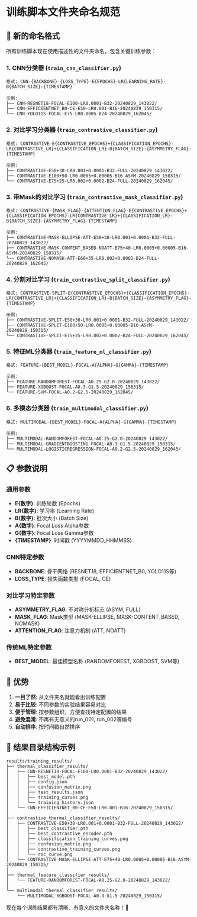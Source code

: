 # 训练脚本文件夹命名规范

## 🎯 **新的命名格式**

所有训练脚本现在使用描述性的文件夹命名，包含关键训练参数：

### 1. **CNN分类器** (`train_cnn_classifier.py`)
```
格式: CNN-{BACKBONE}-{LOSS_TYPE}-E{EPOCHS}-LR{LEARNING_RATE}-B{BATCH_SIZE}-{TIMESTAMP}

示例:
├── CNN-RESNET18-FOCAL-E100-LR0.0001-B32-20240829_143022/
├── CNN-EFFICIENTNET_B0-CE-E50-LR0.001-B16-20240829_150315/
└── CNN-YOLO11S-FOCAL-E75-LR0.0005-B24-20240829_162045/
```

### 2. **对比学习分类器** (`train_contrastive_classifier.py`)
```
格式: CONTRASTIVE-E{CONTRASTIVE_EPOCHS}+{CLASSIFICATION_EPOCHS}-LR{CONTRASTIVE_LR}+{CLASSIFICATION_LR}-B{BATCH_SIZE}-{ASYMMETRY_FLAG}-{TIMESTAMP}

示例:
├── CONTRASTIVE-E50+30-LR0.001+0.0001-B32-FULL-20240829_143022/
├── CONTRASTIVE-E100+50-LR0.0005+0.00005-B16-ASYM-20240829_150315/
└── CONTRASTIVE-E75+25-LR0.002+0.0002-B24-FULL-20240829_162045/
```

### 3. **带Mask的对比学习** (`train_contrastive_mask_classifier.py`)
```
格式: CONTRASTIVE-{MASK_FLAG}-{ATTENTION_FLAG}-E{CONTRASTIVE_EPOCHS}+{CLASSIFICATION_EPOCHS}-LR{CONTRASTIVE_LR}+{CLASSIFICATION_LR}-B{BATCH_SIZE}-{ASYMMETRY_FLAG}-{TIMESTAMP}

示例:
├── CONTRASTIVE-MASK-ELLIPSE-ATT-E50+30-LR0.001+0.0001-B32-FULL-20240829_143022/
├── CONTRASTIVE-MASK-CONTENT_BASED-NOATT-E75+40-LR0.0005+0.00005-B16-ASYM-20240829_150315/
└── CONTRASTIVE-NOMASK-ATT-E60+35-LR0.002+0.0002-B24-FULL-20240829_162045/
```

### 4. **分割对比学习** (`train_contrastive_split_classifier.py`)
```
格式: CONTRASTIVE-SPLIT-E{CONTRASTIVE_EPOCHS}+{CLASSIFICATION_EPOCHS}-LR{CONTRASTIVE_LR}+{CLASSIFICATION_LR}-B{BATCH_SIZE}-{ASYMMETRY_FLAG}-{TIMESTAMP}

示例:
├── CONTRASTIVE-SPLIT-E50+30-LR0.001+0.0001-B32-FULL-20240829_143022/
├── CONTRASTIVE-SPLIT-E100+50-LR0.0005+0.00005-B16-ASYM-20240829_150315/
└── CONTRASTIVE-SPLIT-E75+25-LR0.002+0.0002-B24-FULL-20240829_162045/
```

### 5. **特征ML分类器** (`train_feature_ml_classifier.py`)
```
格式: FEATURE-{BEST_MODEL}-FOCAL-A{ALPHA}-G{GAMMA}-{TIMESTAMP}

示例:
├── FEATURE-RANDOMFOREST-FOCAL-A0.25-G2.0-20240829_143022/
├── FEATURE-XGBOOST-FOCAL-A0.3-G1.5-20240829_150315/
└── FEATURE-SVM-FOCAL-A0.2-G2.5-20240829_162045/
```

### 6. **多模态分类器** (`train_multimodal_classifier.py`)
```
格式: MULTIMODAL-{BEST_MODEL}-FOCAL-A{ALPHA}-G{GAMMA}-{TIMESTAMP}

示例:
├── MULTIMODAL-RANDOMFOREST-FOCAL-A0.25-G2.0-20240829_143022/
├── MULTIMODAL-GRADIENTBOOSTING-FOCAL-A0.3-G1.5-20240829_150315/
└── MULTIMODAL-LOGISTICREGRESSION-FOCAL-A0.2-G2.5-20240829_162045/
```

## 📋 **参数说明**

### 通用参数
- **E{数字}**: 训练轮数 (Epochs)
- **LR{数字}**: 学习率 (Learning Rate)
- **B{数字}**: 批次大小 (Batch Size)
- **A{数字}**: Focal Loss Alpha参数
- **G{数字}**: Focal Loss Gamma参数
- **{TIMESTAMP}**: 时间戳 (YYYYMMDD_HHMMSS)

### CNN特定参数
- **BACKBONE**: 骨干网络 (RESNET18, EFFICIENTNET_B0, YOLO11S等)
- **LOSS_TYPE**: 损失函数类型 (FOCAL, CE)

### 对比学习特定参数
- **ASYMMETRY_FLAG**: 不对称分析标志 (ASYM, FULL)
- **MASK_FLAG**: Mask类型 (MASK-ELLIPSE, MASK-CONTENT_BASED, NOMASK)
- **ATTENTION_FLAG**: 注意力机制 (ATT, NOATT)

### 传统ML特定参数
- **BEST_MODEL**: 最佳模型名称 (RANDOMFOREST, XGBOOST, SVM等)

## 🎯 **优势**

1. **一目了然**: 从文件夹名就能看出训练配置
2. **易于比较**: 不同参数的实验结果容易对比
3. **便于管理**: 按参数组织，方便查找特定配置的结果
4. **避免混淆**: 不再有无意义的run_001, run_002等编号
5. **自动排序**: 按时间戳自然排序

## 📁 **结果目录结构示例**

```
results/training_results/
├── thermal_classifier_results/
│   ├── CNN-RESNET18-FOCAL-E100-LR0.0001-B32-20240829_143022/
│   │   ├── best_model.pth
│   │   ├── config.json
│   │   ├── confusion_matrix.png
│   │   ├── test_results.json
│   │   ├── training_curves.png
│   │   └── training_history.json
│   └── CNN-EFFICIENTNET_B0-CE-E50-LR0.001-B16-20240829_150315/
│
├── contrastive_thermal_classifier_results/
│   ├── CONTRASTIVE-E50+30-LR0.001+0.0001-B32-FULL-20240829_143022/
│   │   ├── best_classifier.pth
│   │   ├── best_contrastive_encoder.pth
│   │   ├── classification_training_curves.png
│   │   ├── confusion_matrix.png
│   │   ├── contrastive_training_curves.png
│   │   └── roc_curve.png
│   └── CONTRASTIVE-MASK-ELLIPSE-ATT-E75+40-LR0.0005+0.00005-B16-ASYM-20240829_150315/
│
├── thermal_feature_classifier_results/
│   └── FEATURE-RANDOMFOREST-FOCAL-A0.25-G2.0-20240829_143022/
│
└── multimodal_thermal_classifier_results/
    └── MULTIMODAL-XGBOOST-FOCAL-A0.3-G1.5-20240829_150315/
```

现在每个训练结果都有清晰、有意义的文件夹名称！🎉
